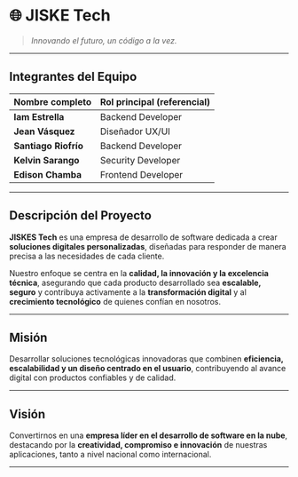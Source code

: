 # 🌐 **JISKE Tech**

> *Innovando el futuro, un código a la vez.*

---

## **Integrantes del Equipo**

| Nombre completo     | Rol principal (referencial) |
|----------------------|-----------------------------|
| **Iam Estrella**     | Backend Developer |
| **Jean Vásquez**     | Diseñador UX/UI |
| **Santiago Riofrío** | Backend Developer |
| **Kelvin Sarango**   | Security Developer |
| **Edison Chamba**    | Frontend Developer |

---
## **Descripción del Proyecto**

**JISKES Tech** es una empresa de desarrollo de software dedicada a crear **soluciones digitales personalizadas**, diseñadas para responder de manera precisa a las necesidades de cada cliente.  

Nuestro enfoque se centra en la **calidad, la innovación y la excelencia técnica**, asegurando que cada producto desarrollado sea **escalable, seguro** y contribuya activamente a la **transformación digital** y al **crecimiento tecnológico** de quienes confían en nosotros.

---

## **Misión**

Desarrollar soluciones tecnológicas innovadoras que combinen **eficiencia, escalabilidad y un diseño centrado en el usuario**, contribuyendo al avance digital con productos confiables y de calidad.

---

## **Visión**

Convertirnos en una **empresa líder en el desarrollo de software en la nube**, destacando por la **creatividad, compromiso e innovación** de nuestras aplicaciones, tanto a nivel nacional como internacional.

---
